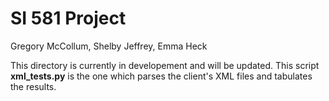 # SI 581 Project
Gregory McCollum, Shelby Jeffrey, Emma Heck

This directory is currently in developement and will be updated.
This script **xml_tests.py** is the one which parses the client's XML files and tabulates the results.


